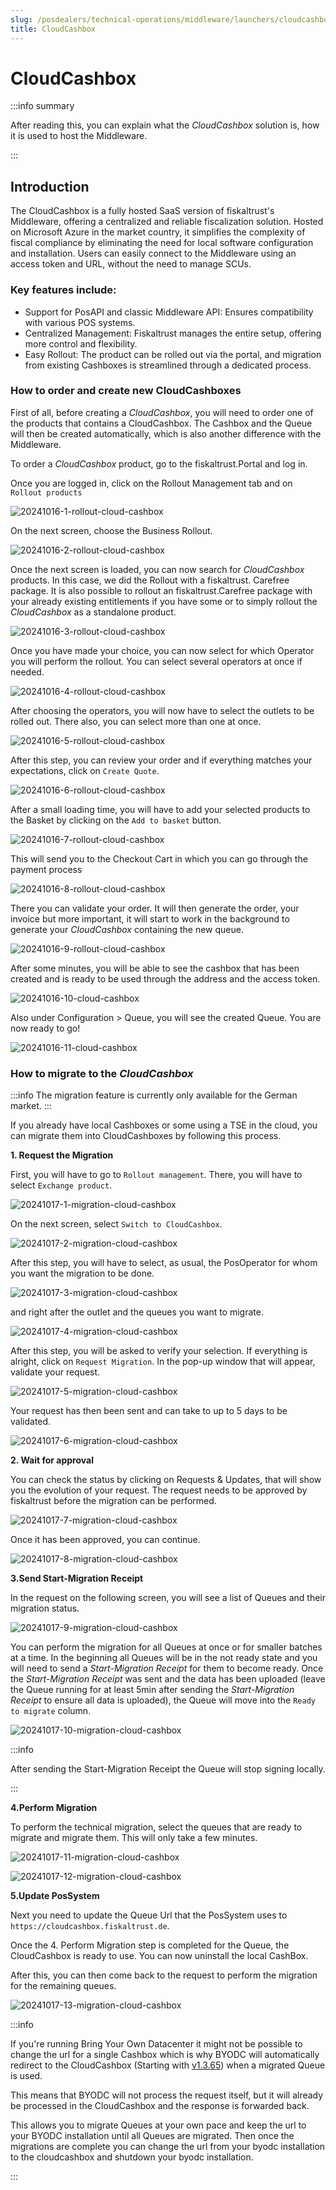 ```yaml
---
slug: /posdealers/technical-operations/middleware/launchers/cloudcashbox
title: CloudCashbox
---
```


# CloudCashbox

:::info summary

After reading this, you can explain what the _CloudCashbox_ solution is, how it is used to host the Middleware.

:::

## Introduction
The CloudCashbox is a fully hosted SaaS version of fiskaltrust's Middleware, offering a centralized and reliable fiscalization solution. Hosted on Microsoft Azure in the market country, it simplifies the complexity of fiscal compliance by eliminating the need for local software configuration and installation. Users can easily connect to the Middleware using an access token and URL, without the need to manage SCUs.



### Key features include:

- Support for PosAPI and classic Middleware API: Ensures compatibility with various POS systems.
- Centralized Management: Fiskaltrust manages the entire setup, offering more control and flexibility.
- Easy Rollout: The product can be rolled out via the portal, and migration from existing Cashboxes is streamlined through a dedicated process.


### How to order and create new CloudCashboxes

First of all, before creating a _CloudCashbox_, you will need to order one of the products that contains a CloudCashbox. 
The Cashbox and the Queue will then be created automatically, which is also another difference with the Middleware.

To order a  _CloudCashbox_ product, go to the fiskaltrust.Portal and log in.

Once you are logged in, click on the Rollout Management tab and on `Rollout products`

![20241016-1-rollout-cloud-cashbox](https://github.com/user-attachments/assets/9ae51df5-bfc5-4fca-a93f-5d12d6f7c65e)


On the next screen, choose the Business Rollout.

![20241016-2-rollout-cloud-cashbox](https://github.com/user-attachments/assets/3a0dc353-5bb8-42ce-bc23-917d0bd6fde8)


Once the next screen is loaded, you can now search for _CloudCashbox_ products. In this case, we did the Rollout with a fiskaltrust. Carefree package. It is also possible to rollout an fiskaltrust.Carefree package with your already existing entitlements if you have some or to simply rollout the _CloudCashbox_ as a standalone product.

![20241016-3-rollout-cloud-cashbox](https://github.com/user-attachments/assets/309ba6b0-26f0-4215-939c-70ae2c29b80a)


Once you have made your choice, you can now select for which Operator you will perform the rollout. You can select several operators at once if needed.

![20241016-4-rollout-cloud-cashbox](https://github.com/user-attachments/assets/c563f3c3-7e42-4f9b-8ff3-8a70369fab1d)


After choosing the operators, you will now have to select the outlets to be rolled out. There also, you can select more than one at once.

![20241016-5-rollout-cloud-cashbox](https://github.com/user-attachments/assets/bb1a68b0-711d-459c-a3d5-11d5d4aabdcd)


After this step, you can review your order and if everything matches your expectations, click on `Create Quote`.

![20241016-6-rollout-cloud-cashbox](https://github.com/user-attachments/assets/dc6cc622-cb45-48af-b7a0-81e2b7d7e943)


After a small loading time, you will have to add your selected products to the Basket by clicking on the `Add to basket` button.

![20241016-7-rollout-cloud-cashbox](https://github.com/user-attachments/assets/c39c51db-bdc1-4fa1-9900-a86403a35ac8)

This will send you to the Checkout Cart in which you can go through the payment process

![20241016-8-rollout-cloud-cashbox](https://github.com/user-attachments/assets/8fb4a6ee-cead-45cc-ab53-750026896978)

There you can validate your order. It will then generate the order, your invoice but more important, it will start to work in the background to generate your _CloudCashbox_ containing the new queue.

![20241016-9-rollout-cloud-cashbox](https://github.com/user-attachments/assets/ca7193b3-5dbe-422d-b6dd-3d1050c4b910)


After some minutes, you will be able to see the cashbox that has been created and is ready to be used through the address and the access token. 

![20241016-10-cloud-cashbox](https://github.com/user-attachments/assets/9e53c8bb-b243-45c0-a0a4-501afa1ff255)


Also under Configuration > Queue, you will see the created Queue. You are now ready to go!

![20241016-11-cloud-cashbox](https://github.com/user-attachments/assets/ae2420a1-716a-4182-bcf9-ce9d6162b05b)



### How to migrate to the _CloudCashbox_

:::info
The migration feature is currently only available for the German market.
:::

If you already have local Cashboxes or some using a TSE in the cloud, you can migrate them into CloudCashboxes by following this process.


**1. Request the Migration**


First, you will have to go to `Rollout management`. There, you will have to select `Exchange product`.

![20241017-1-migration-cloud-cashbox](https://github.com/user-attachments/assets/c2430c58-d180-491e-9e86-f2425ac7cfbe)


On the next screen, select `Switch to CloudCashbox`.

![20241017-2-migration-cloud-cashbox](https://github.com/user-attachments/assets/4acb281f-8299-41da-bc74-0c25306c94b3)


After this step, you will have to select, as usual, the PosOperator for whom you want the migration to be done.

![20241017-3-migration-cloud-cashbox](https://github.com/user-attachments/assets/7ea981cc-d3aa-4327-922e-cab26bd1b8e6)


and right after the outlet and the queues you want to migrate.

![20241017-4-migration-cloud-cashbox](https://github.com/user-attachments/assets/0c70e6ee-2738-4f7a-ba08-00131642138c)


After this step, you will be asked to verify your selection. If everything is alright, click on `Request Migration`. In the pop-up window that will appear, validate your request.

![20241017-5-migration-cloud-cashbox](https://github.com/user-attachments/assets/439ea46f-eee1-43e5-b6a7-9b26fbb73126)


Your request has then been sent and can take to up to 5 days to be validated. 

![20241017-6-migration-cloud-cashbox](https://github.com/user-attachments/assets/e7b840ee-f63c-48be-9390-015cd3e6f810)



**2. Wait for approval**


You can check the status by clicking on Requests & Updates, that will show you the evolution of your request. The request needs to be approved by fiskaltrust before the migration can be performed.

![20241017-7-migration-cloud-cashbox](https://github.com/user-attachments/assets/6eac02f8-d6c6-47f6-acca-4641123eec65)


Once it has been approved, you can continue.

![20241017-8-migration-cloud-cashbox](https://github.com/user-attachments/assets/5aa282bb-7a32-4cd4-9d48-fe71db312ef2)



**3.Send Start-Migration Receipt**


In the request on the following screen, you will see a list of Queues and their migration status.

![20241017-9-migration-cloud-cashbox](https://github.com/user-attachments/assets/41b998d9-6f2b-4272-8496-8a765e6bd7c3)


You can perform the migration for all Queues at once or for smaller batches at a time. In the beginning all Queues will be in the not ready state and you will need to send a _Start-Migration Receipt_ for them to become ready. Once the _Start-Migration Receipt_ was sent and the data has been uploaded (leave the Queue running for at least 5min after sending the _Start-Migration Receipt_ to ensure all data is uploaded), the Queue will move into the `Ready to migrate` column.

![20241017-10-migration-cloud-cashbox](https://github.com/user-attachments/assets/9d4a017a-78d0-42c2-9b8c-b1c63ed09f40)


:::info

After sending the Start-Migration Receipt the Queue will stop signing locally.

:::


**4.Perform Migration**

To perform the technical migration, select the queues that are ready to migrate and migrate them. This will only take a few minutes.

![20241017-11-migration-cloud-cashbox](https://github.com/user-attachments/assets/d2d68b1a-8670-4188-b414-4a8122c81f41)


![20241017-12-migration-cloud-cashbox](https://github.com/user-attachments/assets/c34e40d8-176e-411f-8f44-8e850c3cf087)


**5.Update PosSystem**

Next you need to update the Queue Url that the PosSystem uses to `https://cloudcashbox.fiskaltrust.de`.

Once the 4. Perform Migration step is completed for the Queue, the CloudCashbox is ready to use. You can now uninstall the local CashBox.

After this, you can then come back to the request to perform the migration for the remaining queues.

![20241017-13-migration-cloud-cashbox](https://github.com/user-attachments/assets/05e676ac-f253-4d7d-87d7-453752a8b875)

:::info

If you're running Bring Your Own Datacenter it might not be possible to change the url for a single Cashbox which is why
BYODC will automatically redirect to the CloudCashbox (Starting with [v1.3.65](https://docs.fiskaltrust.cloud/changelog/middleware/1.3.65#-feature-byodc-now-automatically-acts-as-a-proxy-when-mistakenly-used-with-a-cloudcashbox-queue)) when a migrated Queue is used.

This means that BYODC will not process the request itself, but it will already be processed in the CloudCashbox and the response is forwarded back.

This allows you to migrate Queues at your own pace and keep the url to your BYODC installation until all Queues are migrated.
Then once the migrations are complete you can change the url from your byodc installation to the cloudcashbox and shutdown your byodc installation.

:::

